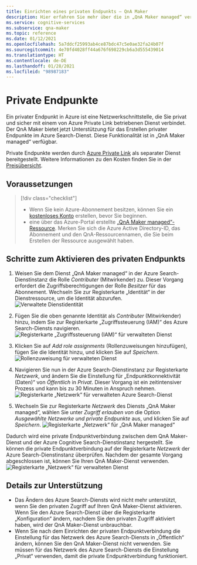 ```yaml
---
title: Einrichten eines privaten Endpunkts – QnA Maker
description: Hier erfahren Sie mehr über die in „QnA Maker managed“ verfügbare Option zum Erstellen von privaten Endpunkten.
ms.service: cognitive-services
ms.subservice: qna-maker
ms.topic: reference
ms.date: 01/12/2021
ms.openlocfilehash: 5a7ddcf25993ab4ce87bdc47c5e0ae32fa24b07f
ms.sourcegitcommit: 4e70fd4028ff44a676f698229cb6a3d555439014
ms.translationtype: HT
ms.contentlocale: de-DE
ms.lasthandoff: 01/28/2021
ms.locfileid: "98987183"
---
```

# <a name="private-endpoints"></a>Private Endpunkte

Ein privater Endpunkt in Azure ist eine Netzwerkschnittstelle, die Sie privat und sicher mit einem von Azure Private Link betriebenen Dienst verbindet. Der QnA Maker bietet jetzt Unterstützung für das Erstellen privater Endpunkte im Azure Search-Dienst. Diese Funktionalität ist in „QnA Maker managed“ verfügbar. 

Private Endpunkte werden durch [Azure Private Link](https://docs.microsoft.com/azure/private-link/private-link-overview) als separater Dienst bereitgestellt. Weitere Informationen zu den Kosten finden Sie in der [Preisübersicht](https://azure.microsoft.com/pricing/details/private-link/). 

## <a name="prerequisites"></a>Voraussetzungen
> [!div class="checklist"]
> * Wenn Sie kein Azure-Abonnement besitzen, können Sie ein [kostenloses Konto](https://azure.microsoft.com/free/cognitive-services/) erstellen, bevor Sie beginnen.
> * eine über das Azure-Portal erstellte [„QnA Maker managed“-Ressource](https://ms.portal.azure.com/#create/Microsoft.CognitiveServicesQnAMaker). Merken Sie sich die Azure Active Directory-ID, das Abonnement und den QnA-Ressourcennamen, die Sie beim Erstellen der Ressource ausgewählt haben.

## <a name="steps-to-enable-private-endpoint"></a>Schritte zum Aktivieren des privaten Endpunkts
1. Weisen Sie dem Dienst „QnA Maker managed“ in der Azure Search-Dienstinstanz die Rolle *Contributer* (Mitwirkender) zu. Dieser Vorgang erfordert die Zugriffsberechtigungen der Rolle *Besitzer* für das Abonnement. Wechseln Sie zur Registerkarte „Identität“ in der Dienstressource, um die Identität abzurufen.
![Verwaltete Dienstidentität](../QnAMaker/media/qnamaker-reference-private-endpoints/private-endpoint-identity.png)

2. Fügen Sie die oben genannte Identität als *Contributer* (Mitwirkender) hinzu, indem Sie zur Registerkarte „Zugriffssteuerung (IAM)“ des Azure Search-Diensts navigieren. ![Registerkarte „Zugriffssteuerung (IAM)“ für verwalteten Dienst](../QnAMaker/media/qnamaker-reference-private-endpoints/private-endpoint-access-control.png)

3. Klicken Sie auf *Add role assignments* (Rollenzuweisungen hinzufügen), fügen Sie die Identität hinzu, und klicken Sie auf *Speichern*.
![Rollenzuweisung für verwalteten Dienst](../QnAMaker/media/qnamaker-reference-private-endpoints/private-endpoint-role-assignment.png)

4. Navigieren Sie nun in der Azure Search-Dienstinstanz zur Registerkarte *Netzwerk*, und ändern Sie die Einstellung für „Endpunktkonnektivität (Daten)“ von *Öffentlich* in *Privat*. Dieser Vorgang ist ein zeitintensiver Prozess und kann bis zu 30 Minuten in Anspruch nehmen. 
![Registerkarte „Netzwerk“ für verwalteten Azure Search-Dienst](../QnAMaker/media/qnamaker-reference-private-endpoints/private-endpoint-networking.png)

5. Wechseln Sie zur Registerkarte *Netzwerk* des Diensts „QnA Maker managed“, wählen Sie unter *Zugriff erlauben von* die Option *Ausgewählte Netzwerke und private Endpunkte* aus, und klicken Sie auf *Speichern*. 
![Registerkarte „Netzwerk“ für „QnA Maker managed“](../QnAMaker/media/qnamaker-reference-private-endpoints/private-endpoint-networking-2.png)

Dadurch wird eine private Endpunktverbindung zwischen dem QnA Maker-Dienst und der Azure Cognitive Search-Dienstinstanz hergestellt. Sie können die private Endpunktverbindung auf der Registerkarte *Netzwerk* der Azure Search-Dienstinstanz überprüfen. Nachdem der gesamte Vorgang abgeschlossen ist, können Sie Ihren QnA Maker-Dienst verwenden. 
![Registerkarte „Netzwerk“ für verwalteten Dienst](../QnAMaker/media/qnamaker-reference-private-endpoints/private-endpoint-networking-3.png)


## <a name="support-details"></a>Details zur Unterstützung
 * Das Ändern des Azure Search-Diensts wird nicht mehr unterstützt, wenn Sie den privaten Zugriff auf Ihren QnA Maker-Dienst aktivieren. Wenn Sie den Azure Search-Dienst über die Registerkarte „Konfiguration“ ändern, nachdem Sie den privaten Zugriff aktiviert haben, wird der QnA Maker-Dienst unbrauchbar.
 * Wenn Sie nach dem Einrichten der privaten Endpunktverbindung die Einstellung für das Netzwerk des Azure Search-Diensts in „Öffentlich“ ändern, können Sie den QnA Maker-Dienst nicht verwenden. Sie müssen für das Netzwerk des Azure Search-Diensts die Einstellung „Privat“ verwenden, damit die private Endpunktverbindung funktioniert.
